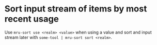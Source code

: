 # Sort input stream of items by most recent usage

Use `mru-sort use <realm> <value>` when using a value and sort and input stream later with `some-tool | mru-sort sort <realm>`.
